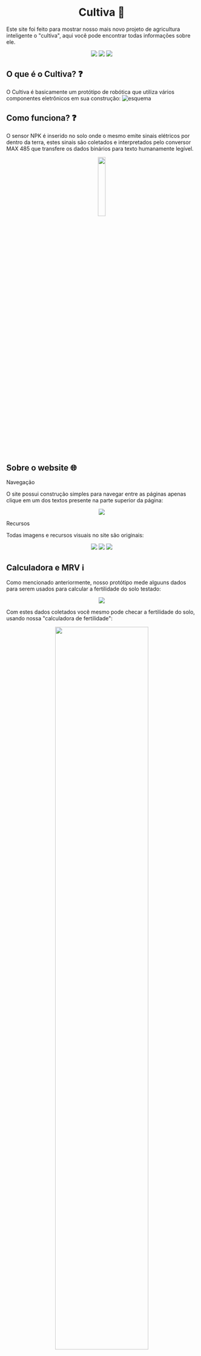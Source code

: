 <h1 align="center"> Cultiva 🌱 </h1>
  Este site foi feito para mostrar nosso mais novo projeto de agricultura inteligente o "cultiva", aqui você pode encontrar todas informações sobre ele.
<p align="center">
<img loading="lazy" src="https://img.shields.io/badge/html5-%23E34F26.svg?style=for-the-badge&logo=html5&logoColor=white" />
<img loading="lazy" src="https://img.shields.io/badge/css3-%231572B6.svg?style=for-the-badge&logo=css3&logoColor=white" />
<img loading="lazy" src="https://img.shields.io/badge/javascript-%23323330.svg?style=for-the-badge&logo=javascript&logoColor=%23F7DF1E"/>
</p>  

## O que é o Cultiva? ❓
  O Cultiva é basicamente um protótipo de robótica que utiliza vários componentes eletrônicos em sua construção:
![esquema](https://github.com/user-attachments/assets/c5879af3-7a6a-446e-a675-104aa2082c82)

## Como funciona? ❓
  O sensor NPK é inserido no solo onde o mesmo emite sinais elétricos por dentro da terra, estes sinais são coletados e interpretados pelo conversor MAX 485 que transfere os dados binários para texto humanamente legível.

<p align="center">
<img width="20%" src="https://github.com/user-attachments/assets/bedf9001-a659-44bd-921b-fec81a18215c"/>
</p>

## Sobre o website 🌐
<p>Navegação</p>
O site possui construção simples para navegar entre as páginas apenas clique em um dos textos presente na parte superior da página: 
<p align="center">
<img src="https://github.com/user-attachments/assets/85bdc317-4d69-40c6-9301-72c81020efbd" />
</p>

<p>Recursos</p>
Todas imagens e recursos visuais no site são originais:
<p align="center">
  <img widht="70%" src="https://github.com/user-attachments/assets/7820187b-6916-4399-a535-4a7e540b62c0" />
  <img widht="70%" src="https://github.com/user-attachments/assets/bfbd9ead-3eeb-42fa-a06f-11032aca9e97" />
  <img widht="70%" src="https://github.com/user-attachments/assets/b9e7d9ff-2a46-4253-80bb-6534b28e167d" />
</p>


## Calculadora e MRV ℹ
Como mencionado anteriormente, nosso protótipo mede alguuns dados para serem usados para calcular a fertilidade do solo testado:
<p align="center">
  <img src="https://github.com/user-attachments/assets/d1dade58-f1c8-4b45-87b6-48ef77643260" />
</p>
Com estes dados coletados você mesmo pode checar a fertilidade do solo, usando nossa "calculadora de fertilidade": 
<p align="center">
  <img width="70%" src="https://github.com/user-attachments/assets/26e2268e-2992-4c50-8a80-b97b086c5dbc" />
</p>
<p align="center">Apenas preencha os campos requisitados conforme a imagem acima</p>
<p align="center">
    <img width="70%" src="https://github.com/user-attachments/assets/2e04d4af-139b-4a40-ba44-f4961701b704" />
</p>
<p align="center"> Depois basta usar o botão "calcular" e os resultados aparecerão de forma automática</p>

<p>MRV</p>
<p align="center">
    <img width="70%" src="https://github.com/user-attachments/assets/fc2f156e-de0b-42de-980c-333cfedbe5b7" />
</p>
O manual de referência de valores foi criado para pessoas visualizarem os valores ideais de cada parâmetro, por exemplo, supomos que o usuário fez uma análise e nos resultados consta que o potássio não foi atingido, e ele deseja saber qual seria a quantidade ideal do químico, para isto basta procurar a categoria "Qual a quantidade ideal de macronutrientes? (NPK)" no manual: 
<p align="center">
    <img width="600" src="https://github.com/user-attachments/assets/c369b941-d514-4a6e-87ae-6839eea2927d">
</p>

Para acessar o documento, basta clicar no icone de informação no canto superior direito da página:
<img width="946" src="https://github.com/user-attachments/assets/66760180-d143-4215-8e27-0948c3d85dbb">






